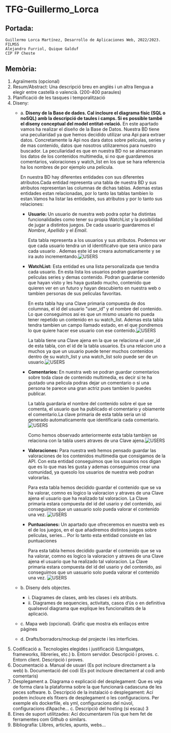 # TFG-Guillermo_Lorca
## Portada:
    Guillermo Lorca Martínez, Desarrollo de Aplicaciones Web, 2022/2023.
    FILMSS
    Alejandro Furriol, Quique Galduf
    CIP FP Cheste 
## Memòria:
1. Agraïments (opcional)
2. Resum/Abstract: Una descripció breu en anglés i un altra llengua a elegir entre
castellà o valencià. (200-400 paraules)
3. Planificació de les tasques i temporalització
4. Diseny:
   * a. **Diseny de la Base de dades. Cal incloure el diagrama físic (SQL o noSQL) amb la descripció de taules i camps. Si es possible també el diseny conceptual del model entitat-relació.** En este apartado vamos ha realizar el diseño de la Base de Datos. Nuestra BD tiene una peculiaridad ya que  hemos decidido utilizar una Api para extraer datos. Concretamente la Api nos dara datos sobre peliculas, series y de mas contenido, datos que nosotros utilizaremos para nuestro buscador. La peculiaridad es que en nuestra BD no se almacenaran los datos de los contenidos multimedia, si no que guardaremos comentarios, valoraciones y watch_list en los que se hara referencia ha los nombres de por ejemplo una pelicula.
   
      En nuestra BD hay diferentes entidades con sus diferentes atributos.Cada entidad representa una tabla de nuestra BD y sus atributos representan las columnas de dichas tablas. Ademas estas entidades estan relacionadas, por lo tanto las tablas tambien lo estan.Vamos ha listar las entidades, sus atributos y por lo tanto sus relaciones:
      - **Usuario:** Un usuario de nuestra web podra optar ha distintas funcionalidades como tener su propia WatchList y la posibilidad de jugar a distintos juegos. De cada usuario guardaremos el *Nombre*, *Apellido* y el *Email*.
         
         Esta tabla representa a los usuarios y sus atributos. Podemos ver que cada usuario tendra un id identificatvo que sera unico para cada usuario . Ademas este id se creara automaticamente y se ira auto incrementando.<image src="BD/users.PNG" alt="USERS">

      - **WatchList:** Esta entidad es una lista personalizada que tendra cada usuario. En esta lista los usuarios podran guardarse peliculas series y demas contenido. Podran guardarse contenido que hayan visto y les haya gustado mucho, contenido que quieren ver en un futuro y hayan descubierto en nuestra web o tambien personas de sus peliculas favoritas.

         En esta tabla hay una Clave primaria compuesta de dos columnas, el id del usuario "user_id" y el nombre del contenido. Lo que conseguimos asi es que un mismo usuario no pueda tener repetido un contenido en su watch_list. Ademas esta tabla tendra tambien un campo llamado estado, en el que pondremos lo que quiere hacer ese usuario con ese contenido.<image src="BD/watch_list.PNG" alt="USERS">

         La tabla tiene una Clave ajena en la que se relaciona el user_id de esta tabla, con el id de la tabla usuarios. Es una relacion uno a muchos ya que un usuario puede tener muchos contenidos dentro de su watch_list y una watch_list solo puede ser de un usuario.<image src="BD/watch_list2.PNG" alt="USERS">
         
      - **Comentarios:** En nuestra web se podran guardar comentarios sobre toda clase de contenido multimedia, es decir si te ha gustado una pelicula podras dejar un comentario o si una persona te parece una gran actriz pues tambien lo puedes publicar.

         La tabla guardaria el nombre del contenido sobre el que se comenta, el usuario que ha publicado el comentario y obiamente el comentario.La clave primaria de esta tabla seria un id generado automaticamente que identificaria cada comentario.                               
         <image src="BD/comentarios.PNG" alt="USERS">

         Como hemos observado anteriormente esta tabla tambien se relaciona con la tabla users atraves de una Clave ajena.<image src="BD/comentarios2.PNG" alt="USERS">
      
      - **Valoraciones:** Para nuestra web hemos pensado guardar las valoraciones de los contenidos multimedia que consigamos de la API. Con esta entidad conseguimos que los usuarios nos digan que es lo que mas les gusta y ademas conseguimos crear una comunidad, ya quesolo los usuarios de nuestra web podran valorarlas.

         Para esta tabla hemos decidido guardar el contenido que se va ha valorar, comno es logico la valoracion y atraves de una Clave ajena el usuario que ha realizado tal valoracion. La Clave primaria estara compuesta del id del usario y del contenido, asi conseguimos que un uasuario solo pueda valorar el contenido una vez.                <image src="BD/valoraciones.PNG" alt="USERS">
      
      - **Puntuaciones:** Un apartado que ofreceremos en nuestra web es el de los juegos, en el que añadiremos distintos juegos sobre peliculas, series...  Por lo tanto esta entidad consiste en las puntuaciones 

         Para esta tabla hemos decidido guardar el contenido que se va ha valorar, comno es logico la valoracion y atraves de una Clave ajena el usuario que ha realizado tal valoracion. La Clave primaria estara compuesta del id del usario y del contenido, asi conseguimos que un uasuario solo pueda valorar el contenido una vez.                <image src="BD/rankings.PNG" alt="USERS">

   * b. Diseny dels objectes.
        * i. Diagrames de clases, amb les clases i els atributs.
        * ii. Diagrames de sequencies, activitats, casos d’ús o en definitiva
qualsevol diagrama que explique les funcionalitats de la aplicació.
   * c. Mapa web (opcional). Gràfic que mostra els enllaços entre pàgines
   * d. Drafts/borradors/mockup del projecte i les interficies.
5. Codificació
a. Tecnologíes elegides i justificació (Llenguatges, frameworks, llibreríes, etc.)
b. Entorn servidor. Descripció i proves.
c. Entorn client. Descripció i proves.
6. Documentació
a. Manual de usuari (Es pot incloure directament a la web)
b. Documentació del codi (Es pot incloure directament al codi amb comentaris)
7. Desplegament
a. Diagrama o explicació del desplegament: Que es veja de forma clara la
plataforma sobre la que funcionarà cadascuna de les peces software.
b. Descripció de la instalació o desplegament: Ací podem incloure els fitxers de
desplegament o les configuracions. Per exemple els dockerfile, els yml,
configuracions del núvol, configuracions d’Apache…
c. Descripció del hosting (si escau)
3
8. Eines de suport utilitzades: Ací documentarem l’ús que hem fet de ferramentes com
Github o similars.
9. Bibliografía: Llibres, articles, apunts, webs…